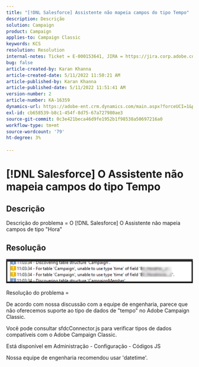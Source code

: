 ```yaml
---
title: "[!DNL Salesforce] Assistente não mapeia campos do tipo Tempo"
description: Descrição
solution: Campaign
product: Campaign
applies-to: Campaign Classic
keywords: KCS
resolution: Resolution
internal-notes: Ticket = E-000153641, JIRA = https://jira.corp.adobe.com/browse/NEO-27340
bug: false
article-created-by: Karan Khanna
article-created-date: 5/11/2022 11:50:21 AM
article-published-by: Karan Khanna
article-published-date: 5/11/2022 11:51:41 AM
version-number: 2
article-number: KA-16359
dynamics-url: https://adobe-ent.crm.dynamics.com/main.aspx?forceUCI=1&pagetype=entityrecord&etn=knowledgearticle&id=ac68d686-20d1-ec11-a7b5-00224809c556
exl-id: cb658539-b8c1-454f-8d75-67a727980ae3
source-git-commit: 0c3e421beca46d9fe1952b1f98538a50697216a0
workflow-type: tm+mt
source-wordcount: '79'
ht-degree: 3%

---
```


# [!DNL Salesforce] O Assistente não mapeia campos do tipo Tempo

## Descrição


Descrição do problema = O [!DNL Salesforce] O Assistente não mapeia campos de tipo &quot;Hora&quot;


## Resolução




![](assets/29c6e2ab-20d1-ec11-a7b5-00224809c556.png)



Resolução do problema =

De acordo com nossa discussão com a equipe de engenharia, parece que não oferecemos suporte ao tipo de dados de &quot;tempo&quot; no Adobe Campaign Classic.

Você pode consultar sfdcConnector.js para verificar tipos de dados compatíveis com o Adobe Campaign Classic.

Está disponível em Administração - Configuração - Códigos JS

Nossa equipe de engenharia recomendou usar &#39;datetime&#39;.
